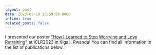 ```yaml
---
layout: post
date: 2023-05-10 15:59:00-0400
inline: true
related_posts: false
---
```


I presented our poster ["How I Learned to Stop Worrying and Love Retraining"](https://arxiv.org/abs/2111.00843) at ICLR2023 in Kigali, Rwanda! You can find all information in the list of publications below.
